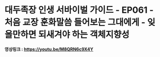 # 대두족장 인생 서바이벌 가이드 - EP061 - 처음 교장 훈화말씀 들어보는 그대에게 - 잊을만하면 되새겨야 하는 객체지향성

**영상링크 : https://youtu.be/M8QRN6c9X4Y**